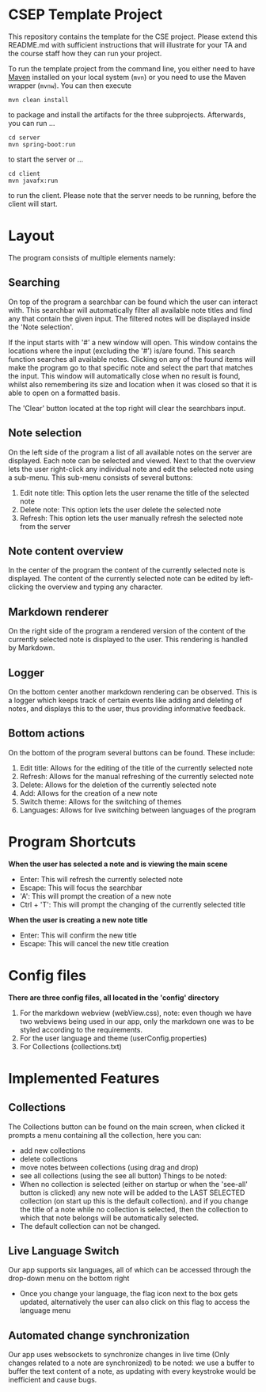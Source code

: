 # CSEP Template Project

This repository contains the template for the CSE project. Please extend this README.md with sufficient instructions that will illustrate for your TA and the course staff how they can run your project.

To run the template project from the command line, you either need to have [Maven](https://maven.apache.org/install.html) installed on your local system (`mvn`) or you need to use the Maven wrapper (`mvnw`). You can then execute

	mvn clean install

to package and install the artifacts for the three subprojects. Afterwards, you can run ...

	cd server
	mvn spring-boot:run

to start the server or ...

	cd client
	mvn javafx:run

to run the client. Please note that the server needs to be running, before the client will start.

# Layout
The program consists of multiple elements namely:

## Searching
On top of the program a searchbar can be found which the user can interact with.
This searchbar will automatically filter all available note titles and find any that contain the given input.
The filtered notes will be displayed inside the 'Note selection'.

If the input starts with '#' a new window will open. This window contains the locations where the input (excluding the '#') is/are found.
This search function searches all available notes. Clicking on any of the found items will make the program go to that specific note and select the part that matches the input.
This window will automatically close when no result is found, whilst also remembering its size and location when it was closed so that it is able to open on a formatted basis.

The 'Clear' button located at the top right will clear the searchbars input.

## Note selection
On the left side of the program a list of all available notes on the server are displayed. Each note can be selected and viewed.
Next to that the overview lets the user right-click any individual note and edit the selected note using a sub-menu.
This sub-menu consists of several buttons:
1. Edit note title: This option lets the user rename the title of the selected note
2. Delete note: This option lets the user delete the selected note
3. Refresh: This option lets the user manually refresh the selected note from the server

## Note content overview
In the center of the program the content of the currently selected note is displayed.
The content of the currently selected note can be edited by left-clicking the overview and typing any character.

## Markdown renderer
On the right side of the program a rendered version of the content of the currently selected note is displayed to the user.
This rendering is handled by Markdown.

## Logger
On the bottom center another markdown rendering can be observed. This is a logger which keeps track of certain events like adding and deleting of notes,
and displays this to the user, thus providing informative feedback.

## Bottom actions
On the bottom of the program several buttons can be found. These include:
1. Edit title: Allows for the editing of the title of the currently selected note
2. Refresh: Allows for the manual refreshing of the currently selected note
3. Delete: Allows for the deletion of the currently selected note
4. Add: Allows for the creation of a new note
5. Switch theme: Allows for the switching of themes
6. Languages: Allows for live switching between languages of the program

# Program Shortcuts
**When the user has selected a note and is viewing the main scene**
- Enter: This will refresh the currently selected note
- Escape: This will focus the searchbar
- 'A': This will prompt the creation of a new note
- Ctrl + 'T': This will prompt the changing of the currently selected title

**When the user is creating a new note title**
- Enter: This will confirm the new title
- Escape: This will cancel the new title creation

# Config files

**There are three config files, all located in the 'config' directory**
1. For the markdown webview (webView.css), note: even though we have two webviews being used in our app, only the markdown one was to be styled according to the requirements.
2. For the user language and theme (userConfig.properties)
3. For Collections (collections.txt)

# Implemented Features

## Collections
The Collections button can be found on the main screen, when clicked it prompts a menu containing all the collection, here you can:
- add new collections
- delete collections
- move notes between collections (using drag and drop)
- see all collections (using the see all button)
Things to be noted:
- When no collection is selected (either on startup or when the 'see-all' button is clicked) any new note will be added to the LAST SELECTED collection (on start up this is the default collection).
  and if you change the title of a note while no collection is selected, then the collection to which that note belongs will be automatically selected.
- The default collection can not be changed.

## Live Language Switch
Our app supports six languages, all of which can be accessed through the drop-down menu on the bottom right
- Once you change your language, the flag icon next to the box gets updated, alternatively the user can also click on this flag to access the language menu

## Automated change synchronization

Our app uses websockets to synchronize changes in live time (Only changes related to a note are synchronized)
to be noted: we use a buffer to buffer the text content of a note, as updating with every keystroke would be inefficient and cause bugs.
